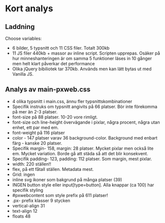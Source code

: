 # Kort analys

## Laddning

Choose variables: 

- 6 bilder, 5 typsnitt och 11 CSS filer. Totalt 300kb
- 11 JS filer 440kb + massor av inline script. Scripten upprepas. Osäker på hur minneshanteringen är om samma 5 funktioner läses in 10 gånger men helt klart påverkar det performance
- Olika jQuery bibiliotek tar 370kb. Används men kan lätt bytas ut med Vanilla JS.

## Analys av main-pxweb.css

- 4 olika typsnitt i main.css, ännu fler typsnittskombinationer
- Specifik instruks om typsnitt angivits på 66 platser. Bör inte förekomma på mer än 2-3 platser.
- font-size på 88 platser. 10-20 vore rimligt.
- font-size och line-height övervägande i pixlar, några procent, några utan enhet, ett par med em.
- font-weight på 116 platser
- color - 147 platser varav 36 background-color. Background med enbart färg - kanske 20 platser.
- Specifik margin- 158, margin: 28 platser. Mycket pixlar men också lite em. Mycket variation. Borde gå att städa så att det blir konsekvent.
- Specifik padding- 123, padding: 112 platser. Som margin, mest pixlar.
- width: 220 ställen!!
- flex, på ett fåtall ställen. Metadata mest.
- Grid: ingen
- inline svg ikoner som bakgrund på många platser (39)
- INGEN button style eller input[type=button]. Alla knappar (ca 100) har specifik styling
- #pxwebcontent som style prefix på 611 platser!
- .px- prefix klasser 9 stycken
- vertical-align 31
- text-align 12
- floats 48
